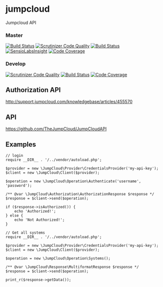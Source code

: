 # jumpcloud
Jumpcloud API

### Master
[![Build Status](https://travis-ci.org/gsdevme/jumpcloud.svg?branch=master)](https://travis-ci.org/gsdevme/jumpcloud)
[![Scrutinizer Code Quality](https://scrutinizer-ci.com/g/gsdevme/jumpcloud/badges/quality-score.png?b=master)](https://scrutinizer-ci.com/g/gsdevme/jumpcloud/?branch=master)
[![Build Status](https://scrutinizer-ci.com/g/gsdevme/jumpcloud/badges/build.png?b=develop)](https://scrutinizer-ci.com/g/gsdevme/jumpcloud/build-status/master)
[![SensioLabsInsight](https://insight.sensiolabs.com/projects/440d2b0e-5a6f-441d-adfc-485cf933c19b/small.png)](https://insight.sensiolabs.com/projects/440d2b0e-5a6f-441d-adfc-485cf933c19b)
[![Code Coverage](https://scrutinizer-ci.com/g/gsdevme/jumpcloud/badges/coverage.png?b=master)](https://scrutinizer-ci.com/g/gsdevme/jumpcloud/?branch=master)

### Develop
[![Scrutinizer Code Quality](https://scrutinizer-ci.com/g/gsdevme/jumpcloud/badges/quality-score.png?b=develop)](https://scrutinizer-ci.com/g/gsdevme/jumpcloud/?branch=develop)
[![Build Status](https://scrutinizer-ci.com/g/gsdevme/jumpcloud/badges/build.png?b=develop)](https://scrutinizer-ci.com/g/gsdevme/jumpcloud/build-status/develop)
[![Code Coverage](https://scrutinizer-ci.com/g/gsdevme/jumpcloud/badges/coverage.png?b=develop)](https://scrutinizer-ci.com/g/gsdevme/jumpcloud/?branch=develop)


## Authorization API
http://support.jumpcloud.com/knowledgebase/articles/455570

## API
https://github.com/TheJumpCloud/JumpCloudAPI

## Examples
```
// login
require __DIR__ . '/../vendor/autoload.php';

$provider = new \JumpCloud\Provider\CredentialsProvider('my-api-key');
$client = new \JumpCloud\Client($provider);

$operation = new \JumpCloud\Operation\Authenticate('username', 'password');

/** @var \JumpCloud\Authorization\AuthorizationResponse $response */
$response = $client->send($operation);

if ($response->isAuthorized()) {
    echo 'Authorized!';
} else {
    echo 'Not Authorized!';
}
```


```
// Get all systems
require __DIR__ . '/../vendor/autoload.php';

$provider = new \JumpCloud\Provider\CredentialsProvider('my-api-key');
$client = new \JumpCloud\Client($provider);

$operation = new \JumpCloud\Operation\Systems();

/** @var \JumpCloud\Response\MultiformatResponse $response */
$response = $client->send($operation);

print_r($response->getData());
```
